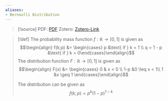 ```yaml
---
aliases:
- Bernoulli Distribution
---
```

>[!source]
>PDF: [PDF](grimmett1986.pdf)
>Zotero: [Zotero-Link](zotero://select/items/@grimmett1986)

>[!def]
>The probability mass function $f: \mathbb{R} \rightarrow [0,1]$ is given as
>$$\begin{align} f(k;p) &= \begin{cases} p &\text{ if } k = 1 \\ q = 1 - p &\text{ if } k = 0\end{cases}\end{align}$$
>The distribution function $F: \mathbb{R} \rightarrow [0,1]$ is given as
>$$\begin{align} F(x) &= \begin{cases} 0 & x < 0 \\
>1-p &0 \leq x < 1\\ 1 &x \geq 1 \end{cases}\end{align}$$
>
>The distribution can be given as
>$$ f(k;p) = p^k(1-p)^{1-k}$$
